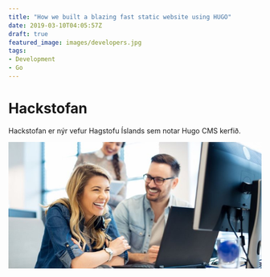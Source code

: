```yaml
---
title: "How we built a blazing fast static website using HUGO"
date: 2019-03-10T04:05:57Z
draft: true
featured_image: images/developers.jpg
tags:
- Development
- Go
---
```


# Hackstofan

Hackstofan er nýr vefur Hagstofu Íslands sem notar Hugo CMS kerfið.

![Example image](images/developers.jpg)